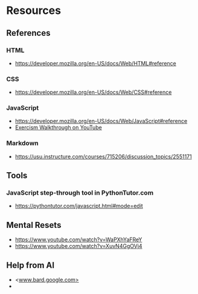 # Resources

## References

### HTML
- <https://developer.mozilla.org/en-US/docs/Web/HTML#reference>

### CSS
- <https://developer.mozilla.org/en-US/docs/Web/CSS#reference>

### JavaScript

- <https://developer.mozilla.org/en-US/docs/Web/JavaScript#reference>
- [Exercism Walkthrough on YouTube](https://youtube.com/playlist?list=PLJO7vAdVP8x1XreVWnTEtySN9BE8-Tr4o)

### Markdown
- <https://usu.instructure.com/courses/715206/discussion_topics/2551171>


## Tools

### JavaScript step-through tool in PythonTutor.com
- <https://pythontutor.com/javascript.html#mode=edit>



## Mental Resets

- <https://www.youtube.com/watch?v=WaPXhYaFReY>
- <https://www.youtube.com/watch?v=XuvN4GgOVj4>

## Help from AI
- <www.bard.google.com>
- 
